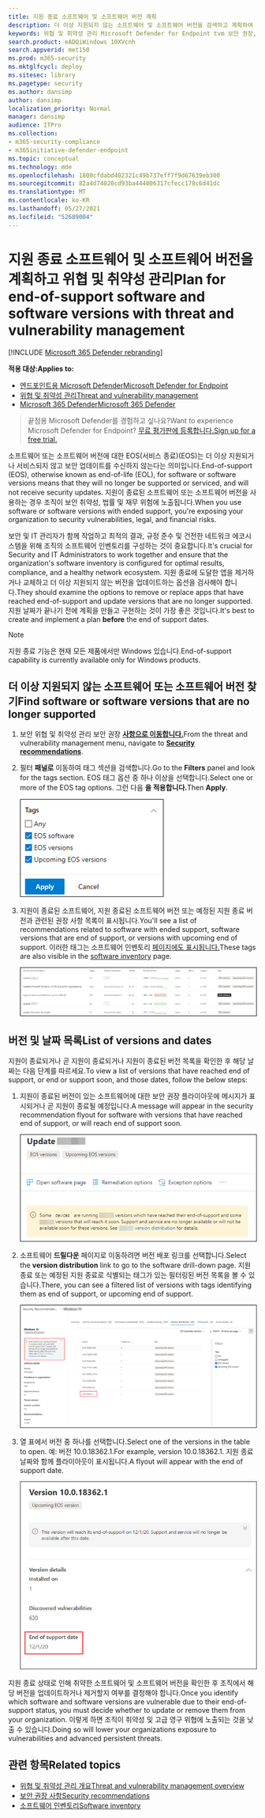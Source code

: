 ```yaml
---
title: 지원 종료 소프트웨어 및 소프트웨어 버전 계획
description: 더 이상 지원되지 않는 소프트웨어 및 소프트웨어 버전을 검색하고 계획하여 보안 업데이트를 받을 수 없습니다.
keywords: 위협 및 취약성 관리 Microsoft Defender for Endpoint tvm 보안 권장, 사이버 보안 권장, 실행 가능한 보안 권장
search.product: eADQiWindows 10XVcnh
search.appverid: met150
ms.prod: m365-security
ms.mktglfcycl: deploy
ms.sitesec: library
ms.pagetype: security
ms.author: dansimp
author: dansimp
localization_priority: Normal
manager: dansimp
audience: ITPro
ms.collection:
- m365-security-compliance
- m365initiative-defender-endpoint
ms.topic: conceptual
ms.technology: mde
ms.openlocfilehash: 1800cfdabd402321c49b737eff7f9d67639eb300
ms.sourcegitcommit: 82a4d74020cd93ba444006317cfecc178c6d41dc
ms.translationtype: MT
ms.contentlocale: ko-KR
ms.lasthandoff: 05/27/2021
ms.locfileid: "52689004"
---
```

# <a name="plan-for-end-of-support-software-and-software-versions-with-threat-and-vulnerability-management"></a><span data-ttu-id="c29a4-104">지원 종료 소프트웨어 및 소프트웨어 버전을 계획하고 위협 및 취약성 관리</span><span class="sxs-lookup"><span data-stu-id="c29a4-104">Plan for end-of-support software and software versions with threat and vulnerability management</span></span>

[!INCLUDE [Microsoft 365 Defender rebranding](../../includes/microsoft-defender.md)]

<span data-ttu-id="c29a4-105">**적용 대상:**</span><span class="sxs-lookup"><span data-stu-id="c29a4-105">**Applies to:**</span></span>

- [<span data-ttu-id="c29a4-106">엔드포인트용 Microsoft Defender</span><span class="sxs-lookup"><span data-stu-id="c29a4-106">Microsoft Defender for Endpoint</span></span>](https://go.microsoft.com/fwlink/?linkid=2154037)
- [<span data-ttu-id="c29a4-107">위협 및 취약성 관리</span><span class="sxs-lookup"><span data-stu-id="c29a4-107">Threat and vulnerability management</span></span>](next-gen-threat-and-vuln-mgt.md)
- [<span data-ttu-id="c29a4-108">Microsoft 365 Defender</span><span class="sxs-lookup"><span data-stu-id="c29a4-108">Microsoft 365 Defender</span></span>](https://go.microsoft.com/fwlink/?linkid=2118804)

><span data-ttu-id="c29a4-109">끝점용 Microsoft Defender를 경험하고 싶나요?</span><span class="sxs-lookup"><span data-stu-id="c29a4-109">Want to experience Microsoft Defender for Endpoint?</span></span> [<span data-ttu-id="c29a4-110">무료 평가판에 등록합니다.</span><span class="sxs-lookup"><span data-stu-id="c29a4-110">Sign up for a free trial.</span></span>](https://www.microsoft.com/microsoft-365/windows/microsoft-defender-atp?ocid=docs-wdatp-portaloverview-abovefoldlink)

<span data-ttu-id="c29a4-111">소프트웨어 또는 소프트웨어 버전에 대한 EOS(서비스 종료)(EOS)는 더 이상 지원되거나 서비스되지 않고 보안 업데이트를 수신하지 않는다는 의미입니다.</span><span class="sxs-lookup"><span data-stu-id="c29a4-111">End-of-support (EOS), otherwise known as end-of-life (EOL), for software or software versions means that they will no longer be supported or serviced, and will not receive security updates.</span></span> <span data-ttu-id="c29a4-112">지원이 종료된 소프트웨어 또는 소프트웨어 버전을 사용하는 경우 조직이 보안 취약성, 법률 및 재무 위험에 노출됩니다.</span><span class="sxs-lookup"><span data-stu-id="c29a4-112">When you use software or software versions with ended support, you're exposing your organization to security vulnerabilities, legal, and financial risks.</span></span>

<span data-ttu-id="c29a4-113">보안 및 IT 관리자가 함께 작업하고 최적의 결과, 규정 준수 및 건전한 네트워크 에코시스템을 위해 조직의 소프트웨어 인벤토리를 구성하는 것이 중요합니다.</span><span class="sxs-lookup"><span data-stu-id="c29a4-113">It's crucial for Security and IT Administrators to work together and ensure that the organization's software inventory is configured for optimal results, compliance, and a healthy network ecosystem.</span></span> <span data-ttu-id="c29a4-114">지원 종료에 도달한 앱을 제거하거나 교체하고 더 이상 지원되지 않는 버전을 업데이트하는 옵션을 검사해야 합니다.</span><span class="sxs-lookup"><span data-stu-id="c29a4-114">They should examine the options to remove or replace apps that have reached end-of-support and update versions that are no longer supported.</span></span> <span data-ttu-id="c29a4-115">지원 날짜가 끝나기 전에  계획을 만들고 구현하는 것이 가장 좋은 것입니다.</span><span class="sxs-lookup"><span data-stu-id="c29a4-115">It's best to create and implement a plan **before** the end of support dates.</span></span>

>[!NOTE]
> <span data-ttu-id="c29a4-116">지원 종료 기능은 현재 모든 제품에서만 Windows 있습니다.</span><span class="sxs-lookup"><span data-stu-id="c29a4-116">End-of-support capability is currently available only for Windows products.</span></span>

## <a name="find-software-or-software-versions-that-are-no-longer-supported"></a><span data-ttu-id="c29a4-117">더 이상 지원되지 않는 소프트웨어 또는 소프트웨어 버전 찾기</span><span class="sxs-lookup"><span data-stu-id="c29a4-117">Find software or software versions that are no longer supported</span></span>

1. <span data-ttu-id="c29a4-118">보안 위협 및 취약성 관리 보안 권장 [**사항으로 이동합니다.**](tvm-security-recommendation.md)</span><span class="sxs-lookup"><span data-stu-id="c29a4-118">From the threat and vulnerability management menu, navigate to [**Security recommendations**](tvm-security-recommendation.md).</span></span>
2. <span data-ttu-id="c29a4-119">필터 **패널로** 이동하여 태그 섹션을 검색합니다.</span><span class="sxs-lookup"><span data-stu-id="c29a4-119">Go to the **Filters** panel and look for the tags section.</span></span> <span data-ttu-id="c29a4-120">EOS 태그 옵션 중 하나 이상을 선택합니다.</span><span class="sxs-lookup"><span data-stu-id="c29a4-120">Select one or more of the EOS tag options.</span></span> <span data-ttu-id="c29a4-121">그런 다음 **을 적용합니다.**</span><span class="sxs-lookup"><span data-stu-id="c29a4-121">Then **Apply**.</span></span>

    ![Screenshot tags that say EOS software, EOS versions, and Upcoming EOS versions.](images/tvm-eos-tag.png)

3. <span data-ttu-id="c29a4-123">지원이 종료된 소프트웨어, 지원 종료된 소프트웨어 버전 또는 예정된 지원 종료 버전과 관련된 권장 사항 목록이 표시됩니다.</span><span class="sxs-lookup"><span data-stu-id="c29a4-123">You'll see a list of recommendations related to software with ended support, software versions that are end of support, or versions with upcoming end of support.</span></span> <span data-ttu-id="c29a4-124">이러한 태그는 소프트웨어 인벤토리 [페이지에도 표시됩니다.](tvm-software-inventory.md)</span><span class="sxs-lookup"><span data-stu-id="c29a4-124">These tags are also visible in the [software inventory](tvm-software-inventory.md) page.</span></span>

    ![권장 사항 EOS 태그와 함께 사용할 수 있습니다.](images/tvm-eos-tags-column.png)

## <a name="list-of-versions-and-dates"></a><span data-ttu-id="c29a4-126">버전 및 날짜 목록</span><span class="sxs-lookup"><span data-stu-id="c29a4-126">List of versions and dates</span></span>

<span data-ttu-id="c29a4-127">지원이 종료되거나 곧 지원이 종료되거나 지원이 종료된 버전 목록을 확인한 후 해당 날짜는 다음 단계를 따르세요.</span><span class="sxs-lookup"><span data-stu-id="c29a4-127">To view a list of versions that have reached end of support, or end or support soon, and those dates, follow the below steps:</span></span>

1. <span data-ttu-id="c29a4-128">지원이 종료된 버전이 있는 소프트웨어에 대한 보안 권장 플라이아웃에 메시지가 표시되거나 곧 지원이 종료될 예정입니다.</span><span class="sxs-lookup"><span data-stu-id="c29a4-128">A message will appear in the security recommendation flyout for software with versions that have reached end of support, or will reach end of support soon.</span></span>

    ![버전 배포 링크 스크린샷.](images/eos-upcoming-eos.png)

2. <span data-ttu-id="c29a4-130">소프트웨어 **드릴다운** 페이지로 이동하려면 버전 배포 링크를 선택합니다.</span><span class="sxs-lookup"><span data-stu-id="c29a4-130">Select the **version distribution** link to go to the software drill-down page.</span></span> <span data-ttu-id="c29a4-131">지원 종료 또는 예정된 지원 종료로 식별되는 태그가 있는 필터링된 버전 목록을 볼 수 있습니다.</span><span class="sxs-lookup"><span data-stu-id="c29a4-131">There, you can see a filtered list of versions with tags identifying them as end of support, or upcoming end of support.</span></span>

    ![지원 소프트웨어가 종료된 소프트웨어 드릴다운 페이지의 스크린샷.](images/software-drilldown-eos.png)

3. <span data-ttu-id="c29a4-133">열 표에서 버전 중 하나를 선택합니다.</span><span class="sxs-lookup"><span data-stu-id="c29a4-133">Select one of the versions in the table to open.</span></span> <span data-ttu-id="c29a4-134">예: 버전 10.0.18362.1.</span><span class="sxs-lookup"><span data-stu-id="c29a4-134">For example, version 10.0.18362.1.</span></span> <span data-ttu-id="c29a4-135">지원 종료 날짜와 함께 플라이아웃이 표시됩니다.</span><span class="sxs-lookup"><span data-stu-id="c29a4-135">A flyout will appear with the end of support date.</span></span>

    ![지원 종료 날짜 스크린샷.](images/version-eos-date.png)

<span data-ttu-id="c29a4-137">지원 종료 상태로 인해 취약한 소프트웨어 및 소프트웨어 버전을 확인한 후 조직에서 해당 버전을 업데이트하거나 제거할지 여부를 결정해야 합니다.</span><span class="sxs-lookup"><span data-stu-id="c29a4-137">Once you identify which software and software versions are vulnerable due to their end-of-support status, you must decide whether to update or remove them from your organization.</span></span> <span data-ttu-id="c29a4-138">이렇게 하면 조직이 취약성 및 고급 영구 위협에 노출되는 것을 낮출 수 있습니다.</span><span class="sxs-lookup"><span data-stu-id="c29a4-138">Doing so will lower your organizations exposure to vulnerabilities and advanced persistent threats.</span></span>

## <a name="related-topics"></a><span data-ttu-id="c29a4-139">관련 항목</span><span class="sxs-lookup"><span data-stu-id="c29a4-139">Related topics</span></span>

- [<span data-ttu-id="c29a4-140">위협 및 취약성 관리 개요</span><span class="sxs-lookup"><span data-stu-id="c29a4-140">Threat and vulnerability management overview</span></span>](next-gen-threat-and-vuln-mgt.md)
- [<span data-ttu-id="c29a4-141">보안 권장 사항</span><span class="sxs-lookup"><span data-stu-id="c29a4-141">Security recommendations</span></span>](tvm-security-recommendation.md)
- [<span data-ttu-id="c29a4-142">소프트웨어 인벤토리</span><span class="sxs-lookup"><span data-stu-id="c29a4-142">Software inventory</span></span>](tvm-software-inventory.md)
